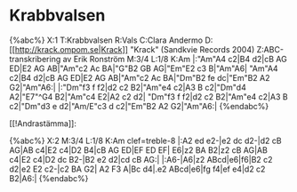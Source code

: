 # Krabbvalsen

{%abc%}
X:1
T:Krabbvalsen
R:Vals
C:Clara Andermo
D:[[http://krack.ompom.se|Krack]] "Krack" (Sandkvie Records 2004)
Z:ABC-transkribering av Erik Ronström
M:3/4
L:1/8
K:Am
|:"Am"A4 c2|B4 d2|cB AG ED|E2 AG AB|"Am"c2 Ac BA|"G"B2 GB AG|"Em"E2 c3 B|"Am"A6|
"Am"A4 c2|B4 d2|cB AG ED|E2 AG AB|"Am"c2 Ac BA|"Dm"B2 fe dc|"Em"B2 A2 G2|"Am"A6:|
|:"Dm"f3 f f2|d2 c2 B2|"Am"e4 c2|A3 B c2|"Dm"d4 A2|"E7"^G4 B2|"Am"c4 E2|A2 c2 d2|
"Dm"f3 f f2|d2 c2 B2|"Am"e4 c2|A3 B c2|"Dm"d3 e d2|"Am/E"c3 d c2|"Em"B2 A2 G2|"Am"A6:|
{%endabc%}

[[!Andrastämma]]:

{%abc%}
X:2
M:3/4
L:1/8
K:Am clef=treble-8
|:A2 ed e2-|e2 dc d2-|d2 cB AG|AB c4|E2 c4|D2 B4|cB AG ED|EF ED EF|
E6|z2 BA B2|z2 cB AG|AB c4|E2 c4|D2 dc B2-|B2 e2 d2|cd cB AG:|
|:A6-|A6|z2 ABcd|e6|f6|B2 c2 d2|e2 E2 c2-|c2 BA G2|
A2 F3 A|Bc d4|.e2 ABcd|e6|fg f4|ef e4|d2 c2 B2|A6:|
{%endabc%}

